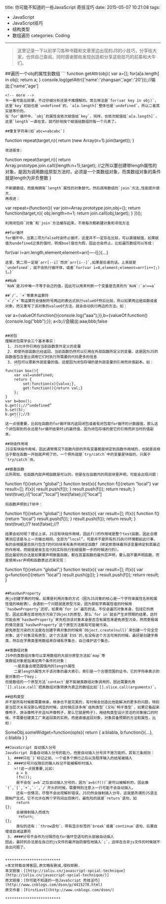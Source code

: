 title: 你可能不知道的一些JavaScript 奇技淫巧
date: 2015-05-07 10:21:08
tags:  
 - JavaScript 
 - JavaScript技巧 
 - 结构类型
 - 数组遍历 
categories: Coding
---
<blockquote class="blockquote-center">这里记录一下以前学习各种书籍和文章里边出现的JS的小技巧，分享给大家，也供自己查阅，同时感谢那些发现创造和分享这些技巧的前辈和大牛们。</blockquote>
##遍历一个obj的属性到数组  
```
function getAttr(obj){
     var a=[];
     for(a[a.length] in obj);
     return a;
}
console.log(getAttr({'name':'zhangsan','age':'20'}));//输出:['name','age']

```
<!-- more -->
乍一看可能比较蒙，不过仔细分析还是不难理解的。常见用法是`for(var key in obj)`，这里`key`初始也是`undefined`的，`a[a.length]`整体也是`undefined`，所以二者其实是等价的。  
在`for`循环中，`obj`的属性会依次赋值给`key`，同样，也依次赋值给`a[a.length]`，这里`length`一直在变，就巧妙地挨个赋值给数组的每一个元素了。

##重复字符串(如`abc=>abcabc`)  
```
function repeat(target,n){
    return (new Array(n+1).join(target));
}
```
改进版本:  
```
function repeat(target,n){
	return Array.prototype.join.call({length:n+1},target);
	//之所以要创建带length属性的对象，是因为调用数组原型方法时，必须是一个类数组对象，而类数组对象的条件就是length为非负整数
}
```
不新建数组，而是用拥有`length`属性的对象替代，然后调用数组的`join`方法,性能提升很大.
再改进：
```
var repeat=(function(){
	var join=Array.prototype.join,obj={};
	return function(target,n){
		obj.length=n+1;
		return join.call(obj,target);
	}
})();
```
利用闭包将`对象`和`join`方法缓存起来，不用每次都新建对象和寻找方法  

##for循环  
for循环中，当第二项为false时会终止循环，这里并不一定存在比较，可以直接赋值，如果赋值为undefined之类的值时，转成bool值也为假，因此也会终止，比如遍历数组可以写成：  
```
for(var i=arr.length,element;element=arr[—-i];){…}
```
这里，第二项一定是`arr[--i]`而非`arr[i--]`,如果是后者的话，上来就是`undefined`，就不会执行循环体，或者`for(var i=0,element;element=arr[i++];){…}`

##NaN
`NaN`是JS中唯一不等于自己的值，因此可以用来判断一个变量是否真的为`NaN`:`a!==a`

##`/`、`+`等算术运算符
`<`/`+`等运算符会强制符号两边的表达式执行valueOf然后比较，所以如果两边是函数或者对象，而又重写了该对象的valueOf方法，就会自动执行两边的方法。如：
```
var a={valueOf:function(){console.log("aaa");}},b={valueOf:function(){console.log("bbb");}};
    a<b;//会输出:aaa;bbb;false
```

##闭包 
理解闭包需学会三个基本事实：  
 1. JS允许你引用在当前函数意外定义的变量  
 2. 即使外部函数已经返回，当前函数仍然可以引用在外部函数所定义的变量。这是因为JS的函数值包含里比调用它们时执行所需要的代码更多的信息  
 3. 闭包可以更新外部变量的值。这是因为闭包存储的是外部变量的引用而非值副本。如：
 	```
function box(){
	var val=undefined;
	return {
		set:function(x){val=x;},
		get:function(){return val;}
	};
}
var b=box();
b.get();//“undefined”
b.set(5);
b.get();//5
	```
这一点很重要，比如在函数的for循环体内返回闭包或者有闭包取for循环的计数器值，那么这个闭包取到的永远是for循环结束时i的最终值，因为闭包存储的是它的引用而非当时的值副本。

##块级作用域  
JS没有块级作用域，因此通常情况下函数内部的所有变量都是绑定到函数作用域的，也就是说相当于都在函数一开始就声明了的，一个例外就是`try/catch`中的变量是块级的，只属于`try/catch`块。

##嵌套函数  
众所周知，在函数内部声明函数是可以的，但是在在函数内的局部块里声明，可能会出现问题：  
```
function f(){return “global”;}
function test(x){
     function f(){return “local”}
     var result=[];
     if(x){
          result.push(f());
     }
     result.push(f());
     return result;
}
test(true);//[“local”,”local”]
test(false);//[“local”]
```
将函数声明到if块中：
```
function f(){return “global”;}
function test(x){
     var result=[];
     if(x){
          function f(){return “local”}
          result.push(f());
     }
     result.push(f());
     return result;
} 
test(true);//?
test(false);//?
```
结果会如何呢？理论上讲，JS没有块级作用域，因此f()的作用域是整个test函数，因此合理猜测应该是与上一次输出相同，全部为”local”，可是并不是所有的JS执行环境都如此行事，有的会根据是否执行包含f的代码块来有条件地绑定函数f（绑定即意味着将该变量绑定到其最近的作用域，而赋值是发生在代码实际执行到赋值那一步的时候进行的）。  
因此最好的办法是如果要声明嵌套函数，都在其富函数的最外层声明，要么就不要声明函数，而是使用var声明和函数表达式来实现：
```
function f(){return “global”;}
function test(x){
     var result=[];
     if(x){
          var g=function(){return “local”}
          result.push(g());
     }
     result.push(f());
     return result;
}
```

##hasOwnProperty 
用js创建字典的时候，如果是利用对象的方式（因为JS对象的核心是一个字符串属性名称和属性值的映射表），会遇到一个问题就是原型污染，因为获取字典属性值的时候用`hasOwnProperty`还好，如果用`for in`遍历的话，不仅会遍历对象本身，包括它的原型，因此如果在其他地方污染了Object的原型，那么`for in`就会产生非预期的结果，这时可能会用`hasOwnProperty`来先检测该对象本身是否含有属性来避免原型污染，然而更极端的情况是连`hasOwnProperty`这个原型方法都有可能被污染。  
避免原型污染的方法是在创建字典对象的时候用`Object.create(null)`来创建一个完全空对象，这个对象没有原型，这个方法是`ES5`的,在没有这个方法可用的时候，最好是创建字典类，然后在字典类里用数组来存储有序集合，自己维护这个集合。  

##类数组对象  
JS中的类数组对象可以享用数组的大部分原型方法如`map`等
类数组对象是指满足两个条件的对象：
	一是具备合理范围值内的length属性
	二是length属性大于该对象的最大索引，索引是一个合理范围的证书，它的字符串表示的是对象的一个key；
但是数组的一个原型方法`contact`是不能被类数组对象调用的，因此需要先用`[].slice.call`把类数组对象转换为真正的数组比如`[].slice.call(arguments)`。  

##结构类型
并不是所有时候都需要继承，继承也不是完美的，有时候会创造比他能解决的更多的问题，特别是当层次关系没那么明显的时候，这时候应该多用`结构类型`(又叫`鸭子类型`，如果它看起来像鸭子、游泳像鸭子并且叫声像鸭子，那么它就是鸭子)，用结构类型设计灵活的对象接口的时候，不需要创建类工厂来返回类的实例，而是直接返回对象，对象具备预期的方法和属性，比如：

```
SomeObj.someWidget=function(opts){
     return {
          a:blabla,
          b:function(){...},
          c:blabla
     }
}
```
##JavaScript 自动插入分号 
JavaScript 具备自动插入分号的能力，但是自动插入分号并不是万能的，其有三条规则：
 1. ####只在`}`标记之前、一个或多个换行之后以及程序输入的结尾被插入
 2. ####分号只在随后的输入标记不能被解析时插入
 	>!!这一点很重要,比如:
	 a = b
	 (fn());
	 是不会在`a=b`之后自动插入分号的，因为`a=b(f())`是可以被解析的，因此像`(`,`[`,`+`,`-`,`/`开头的时候，需要特别注意上一行可能不会自动插入。
	 还有一些情况，尽管不会出现解析错误，JS仍然会强制插入分号，这就是所谓的JS语法限制产生式。它不允许在两个字符间出现换行，最危险的就是`return`语句，如
	 return 
{};
 	 会被强制插入而成为
	  return;
{};
 	 类似的还有：`throw语句`、带有显示标签的`break`或着`continue`语句、后置自增或自减运算符
 3. ####分号不会作为分隔符在for循环空语句的头部被自动插入
因此，最好的办法是在自己的js文件的最开始防御性地插入`;`，这样在合并js文件的时候就不会出问题了。  


*************************  
>本文转载自博客园,原文略有删减,侵权即删.
本文链接：[[http://ioliu.cn/javascript-spcial-technique](http://ioliu.cn/javascript-spcial-technique/)]
原文链接：[你可能不知道的一些JavaScript 奇技淫巧](http://www.cnblogs.com/dson/p/4415278.html) 
原文作者：[FirstLovt](http://www.cnblogs.com/dson/) 

*************************  